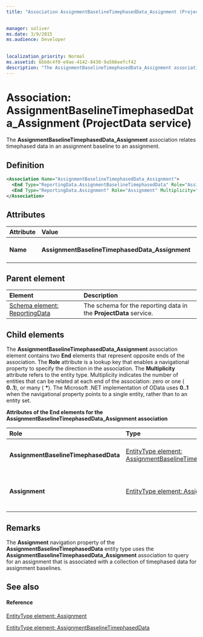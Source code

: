 ```yaml
---
title: "Association AssignmentBaselineTimephasedData_Assignment (ProjectData service)"

 
manager: soliver
ms.date: 3/9/2015
ms.audience: Developer
 
 
localization_priority: Normal
ms.assetid: 6bb8c4f0-e9ae-4142-8438-9a566eefcf42
description: "The AssignmentBaselineTimephasedData_Assignment association relates timephased data in an assignment baseline to an assignment."
---
```


# Association: AssignmentBaselineTimephasedData_Assignment (ProjectData service)

The **AssignmentBaselineTimephasedData_Assignment** association relates timephased data in an assignment baseline to an assignment. 
  
## Definition

```XML
<Association Name="AssignmentBaselineTimephasedData_Assignment">
  <End Type="ReportingData.AssignmentBaselineTimephasedData" Role="AssignmentBaselineTimephasedData" Multiplicity="*" />
  <End Type="ReportingData.Assignment" Role="Assignment" Multiplicity="0..1" />
</Association>
```

## Attributes

|**Attribute**|**Value**|**Description**|
|:-----|:-----|:-----|
|**Name** <br/> |**AssignmentBaselineTimephasedData_Assignment** <br/> |Identifies the two entity types that form the **AssignmentBaselineTimephasedData_Assignment** association.  <br/> |
   
## Parent element

|**Element**|**Description**|
|:-----|:-----|
|[Schema element: ReportingData](schema-reportingdata-projectdata-service.md) <br/> |The schema for the reporting data in the **ProjectData** service.  <br/> |
   
## Child elements

The **AssignmentBaselineTimephasedData_Assignment** association element contains two **End** elements that represent opposite ends of the association. The **Role** attribute is a lookup key that enables a navigational property to specify the direction in the association. The **Multiplicity** attribute refers to the entity type. Multiplicity indicates the number of entities that can be related at each end of the association: zero or one ( **0..1**), or many ( **\***). The Microsoft .NET implementation of OData uses **0..1** when the navigational property points to a single entity, rather than to an entity set. 
  
**Attributes of the End elements for the AssignmentBaselineTimephasedData_Assignment association**

|**Role**|**Type**|**Multiplicity**|**Description**|
|:-----|:-----|:-----|:-----|
|**AssignmentBaselineTimephasedData** <br/> |[EntityType element: AssignmentBaselineTimephasedData](entitytype-assignmentbaselinetimephaseddata-projectdata-service.md) <br/> |**\*** <br/> |The collection of assignment baseline timephased data in the reporting tables.  <br/> |
|**Assignment** <br/> |[EntityType element: Assignment](entitytype-assignment-projectdata-service.md) <br/> |**0..1** <br/> |The assignment object that is being referenced with the **AssignmentBaseline_Task** association.  <br/> |
   
## Remarks

The **Assignment** navigation property of the **AssignmentBaselineTimephasedData** entity type uses the **AssignmentBaselineTimephasedData_Assignment** association to query for an assignment that is associated with a collection of timephased data for assignment baselines. 
  
## See also

#### Reference

[EntityType element: Assignment](entitytype-assignment-projectdata-service.md)
  
[EntityType element: AssignmentBaselineTimephasedData](entitytype-assignmentbaselinetimephaseddata-projectdata-service.md)

